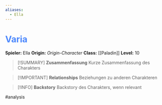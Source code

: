```yaml
---
aliases:
  - Ella
---
```

# <font color = 4d88fd>Varia</font>
**Spieler:** Ella
**Origin:** *Origin-Character*
**Class:** [[Paladin]]
**Level:** 10

>[!SUMMARY] **Zusammenfassung**
>Kurze Zusammenfassung des Charakters

>[!IMPORTANT] **Relationships**
>Beziehungen zu anderen Charakteren

>[!INFO] **Backstory**
>Backstory des Charakters, wenn relevant

#analysis